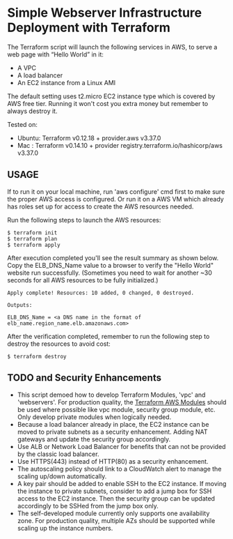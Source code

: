# Simple Webserver Infrastructure Deployment with Terraform

The Terraform script will launch the following services in AWS, to serve a web page with “Hello World” in it:

-	A VPC 
-	A load balancer
-	An EC2 instance from a Linux AMI 

The default setting uses t2.micro EC2 instance type which is covered by AWS free tier. Running it won't cost you extra money but remember to always destroy it.

Tested on: 
- Ubuntu: Terraform v0.12.18 + provider.aws v3.37.0
- Mac   : Terraform v0.14.10 + provider registry.terraform.io/hashicorp/aws v3.37.0


## USAGE

If to run it on your local machine, run 'aws configure' cmd first to make sure the proper AWS access is configured. 
Or run it on a AWS VM which already has roles set up for access to create the AWS resources needed.

Run the following steps to launch the AWS resources:
```
$ terraform init
$ terraform plan
$ terraform apply
```

After execution completed you'll see the result summary as shown below. Copy the ELB_DNS_Name value to a browser to verify the "Hello World" website run successfully. (Sometimes you need to wait for another ~30 seconds for all AWS resources to be fully initialized.)
```
Apply complete! Resources: 10 added, 0 changed, 0 destroyed.

Outputs:

ELB_DNS_Name = <a DNS name in the format of elb_name.region_name.elb.amazonaws.com>
```

After the verification completed, remember to run the following step to destroy the resources to avoid cost:
```
$ terraform destroy
```

## TODO and Security Enhancements
- This script demoed how to develop Terraform Modules, 'vpc' and 'webservers'. For production quality, the [Terraform AWS Modules](https://registry.terraform.io/namespaces/terraform-aws-modules) should be used where possible like vpc module, security group module, etc. Only develop private modules when logically needed.
- Because a load balancer already in place, the EC2 instance can be moved to private subnets as a security enhancement. Adding NAT gateways and update the security group accordingly.
- Use ALB or Network Load Balancer for benefits that can not be provided by the classic load balancer.
- Use HTTPS(443) instead of HTTP(80) as a security enhancement. 
- The autoscaling policy should link to a CloudWatch alert to manage the scaling up/down automatically.
- A key pair should be added to enable SSH to the EC2 instance. If moving the instance to private subnets, consider to add a jump box for SSH access to the EC2 instance. Then the security group can be updated accordingly to be SSHed from the jump box only. 
- The self-developed module currently only supports one availability zone. For production quality, multiple AZs should be supported while scaling up the instance numbers.

